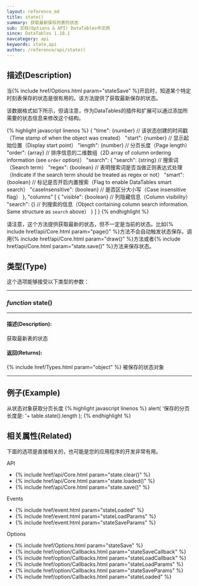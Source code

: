 ```yaml
---
layout: reference_md
title: state()
summary: 获取最新保存的表的状态
sub: 文档(Options & API) DataTables中文网
since: DataTables 1.10.1
navcategory: api
keywords: state,api
author: /reference/api/state()
---
```



## 描述(Description)

当{% include href/Options.html param="stateSave" %}开启时，知道某个特定时刻表保存的状态是很有用的。该方法提供了获取最新保存的状态。

该数据格式如下所示，但请注意，作为DataTables的插件和扩展可以通过添加所需要的状态信息来修改这个结构。

{% highlight javascript linenos %}
{
    "time":   {number}               // 该状态创建的时间戳（Time stamp of when the object was created）
    "start":  {number}               // 显示起始位置（Display start point）
    "length": {number}               // 分页长度（Page length）
    "order":  {array}                // 排序信息的二维数组（2D array of column ordering information (see `order` option)）
    "search": {
        "search":          {string}  // 搜索词（Search term）
        "regex":           {boolean} // 表明搜索词是否当做正则表达式处理（Indicate if the search term should be treated as regex or not）
        "smart":           {boolean} // 标记是否开启内置搜索（Flag to enable DataTables smart search）
        "caseInsensitive": {boolean} // 是否区分大小写（Case insensitive flag）
    },
    "columns" [
        {
            "visible": {boolean}     // 列隐藏信息（Column visibility）
            "search":  {}            // 列搜索的信息（Object containing column search information. Same structure as `search` above）
        }
    ]
}
{% endhighlight %}

请注意，这个方法提供获取最新的状态，但不一定是当前的状态。比如{% include href/api/Core.html param="page()" %}方法不会自动触发状态保存。调用{% include href/api/Core.html param="draw()" %}方法或者{% include href/api/Core.html param="state.save()" %}方法来保存状态。


## 类型(Type)
这个选项能够接受以下类型的参数：

---
    
### _function_ **state()**   

---

#### 描述(Description):
获取最新表的状态

#### 返回(Returns):
{% include href/Types.html param="object" %}
被保存的状态对象

--- 
    
## 例子(Example)

从状态对象获取分页长度
{% highlight javascript linenos %}
alert( '保存的分页长度是: '+ table.state().length );
{% endhighlight %}



## 相关属性(Related)
下面的选项是直接相关的，也可能是您的应用程序的开发非常有用。

API

- {% include href/api/Core.html param="state.clear()" %}
- {% include href/api/Core.html param="state.loaded()" %}
- {% include href/api/Core.html param="state.save()" %}

Events

- {% include href/event.html param="stateLoaded" %}
- {% include href/event.html param="stateLoadParams" %}
- {% include href/event.html param="stateSaveParams" %}

Options

- {% include href/Options.html param="stateSave" %}
- {% include href/option/Callbacks.html param="stateSaveCallback" %}
- {% include href/option/Callbacks.html param="stateLoadCallback" %}
- {% include href/option/Callbacks.html param="stateLoadParams" %}
- {% include href/option/Callbacks.html param="stateSaveParams" %}
- {% include href/option/Callbacks.html param="stateLoaded" %}

